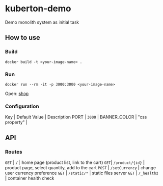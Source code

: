 # kuberton-demo
Demo monolith system as initial task

## How to use

### Build

```
docker build -t <your-image-name> .
```

### Run

```
docker run --rm -it -p 3000:3000 <your-image-name>
```

Open: [shop](localhost:3000)

### Configuration

Key | Default Value | Description
PORT | `3000` |
BANNER_COLOR | "css property" |

## API

### Routes

`GET` | `/` | home page (product list, link to the cart)
`GET`| `/product/{id}` | product page, select quantity, add to the cart
`POST` | `/setCurrency` | change user currency preference
`GET` | `/static/*` | static files server
`GET` | `/_healthz` | container health check
